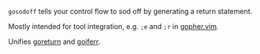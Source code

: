 `gosodoff` tells your control flow to sod off by generating a return statement.

Mostly intended for tool integration, e.g. `;e` and `;r` in
[gopher.vim](https://github.com/arp242/gopher.vim).

Unifies [goreturn](https://github.com/110y/goreturn) and
[goiferr](https://github.com/koron/iferr).
